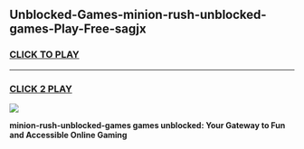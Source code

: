 
## Unblocked-Games-minion-rush-unblocked-games-Play-Free-sagjx
<h3>
<a href="https://premium76.site?title=minion-rush-unblocked-games&ref=10A">CLICK TO PLAY</a></h3>
<hr>

<h3>
<a href="https://premium76.site?title=minion-rush-unblocked-games&ref=10A">CLICK 2 PLAY</a>
  
</h3>

<a href="https://premium76.site?title=minion-rush-unblocked-games&ref=10A"><img src="https://clearcache.store/games.png"></a>


**minion-rush-unblocked-games games unblocked: Your Gateway to Fun and Accessible Online Gaming**
